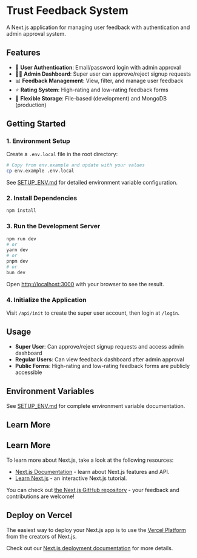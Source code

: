 # Trust Feedback System

A Next.js application for managing user feedback with authentication and admin approval system.

## Features

- 🔐 **User Authentication**: Email/password login with admin approval
- 👨‍💼 **Admin Dashboard**: Super user can approve/reject signup requests
- 📊 **Feedback Management**: View, filter, and manage user feedback
- ⭐ **Rating System**: High-rating and low-rating feedback forms
- 💾 **Flexible Storage**: File-based (development) and MongoDB (production)

## Getting Started

### 1. Environment Setup

Create a `.env.local` file in the root directory:

```bash
# Copy from env.example and update with your values
cp env.example .env.local
```

See [SETUP_ENV.md](./SETUP_ENV.md) for detailed environment variable configuration.

### 2. Install Dependencies

```bash
npm install
```

### 3. Run the Development Server

```bash
npm run dev
# or
yarn dev
# or
pnpm dev
# or
bun dev
```

Open [http://localhost:3000](http://localhost:3000) with your browser to see the result.

### 4. Initialize the Application

Visit `/api/init` to create the super user account, then login at `/login`.

## Usage

- **Super User**: Can approve/reject signup requests and access admin dashboard
- **Regular Users**: Can view feedback dashboard after admin approval
- **Public Forms**: High-rating and low-rating feedback forms are publicly accessible

## Environment Variables

See [SETUP_ENV.md](./SETUP_ENV.md) for complete environment variable documentation.

## Learn More

## Learn More

To learn more about Next.js, take a look at the following resources:

- [Next.js Documentation](https://nextjs.org/docs) - learn about Next.js features and API.
- [Learn Next.js](https://nextjs.org/learn) - an interactive Next.js tutorial.

You can check out [the Next.js GitHub repository](https://github.com/vercel/next.js) - your feedback and contributions are welcome!

## Deploy on Vercel

The easiest way to deploy your Next.js app is to use the [Vercel Platform](https://vercel.com/new?utm_medium=default-template&filter=next.js&utm_source=create-next-app&utm_campaign=create-next-app-readme) from the creators of Next.js.

Check out our [Next.js deployment documentation](https://nextjs.org/docs/app/building-your-application/deploying) for more details.
